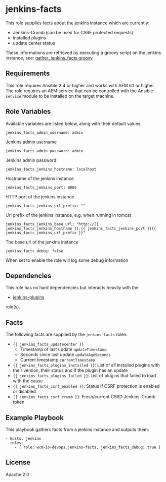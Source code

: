 # jenkins-facts

This role supplies facts about the jenkins instance which are currently:

* Jenkins-Crumb (can be used for CSRF protected requests)
* installed plugins
* update center status

These informations are retrieved by executing a groovy script on the
jenkins instance, see:
[gather_jenkins_facts.groovy](scripts/groovy/gather_jenkins_facts.groovy)

## Requirements

This role requires Ansible 2.4 or higher and works with AEM 6.1 or higher. The role requires an AEM service that can be controlled with the Ansible `service` module to be installed on the target machine.

## Role Variables

Available variables are listed below, along with their default values:

    jenkins_facts_admin_username: admin

Jenkins admin username

    jenkins_facts_admin_password: admin

Jenkins admin password

    jenkins_facts_jenkins_hostname: localhost

Hostname of the jenkins instance

    jenkins_facts_jenkins_port: 8080

HTTP port of the jenkins instance

    jenkins_facts_jenkins_url_prefix: ""

Url prefix of the jenkins instance, e.g. when running in tomcat

    jenkins_facts_jenkins_base_url: "http://{{ jenkins_facts_jenkins_hostname }}:{{ jenkins_facts_jenkins_port }}{{ jenkins_facts_jenkins_url_prefix }}"

The base url of the jenkins instance

    jenkins_facts_debug: false

When set to enable the role will log some debug information

## Dependencies

This role has no hard dependencies but interacts heavily with the

* [jenkins-plugins](https://github.com/wcm-io-devops/ansible-jenkins-plugins.git)

role(s).

## Facts

The following facts are supplied by the `jenkins-facts` rolen:

* `{{ jenkins_facts_updatecenter }}`
  * Timestamp of last update `updateTimestamp`
  * Seconds since last update `updateAgeSeconds`
  * Current timestamp `currentTimestamp`
* `{{ jenkins_facts_plugins_installed }}`: List of all installed plugins
  with their version, their status and if the plugin has an update
* `{{ jenkins_facts_plugins_failed }}`: List of plugins that failed to
  load with the cause
* `{{ jenkins_facts_csrf_enabled }}`: Status if CSRF protection is
  enabled or disabled
* `{{ jenkins_facts_csrf_crumb }}`: Fresh/current CSRD Jenkins-Crumb token

## Example Playbook

This playbook gathers facts from a jenkins instance and outputs them:

    - hosts: jenkins
      roles:
        - { role: wcm-io-devops.jenkins-facts, jenkins_facts_debug: true }

## License

Apache 2.0
